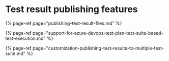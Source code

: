 # Test result publishing features

{% page-ref page="publishing-test-result-files.md" %}

{% page-ref page="support-for-azure-devops-test-plan-test-suite-based-test-execution.md" %}

{% page-ref page="customization-publishing-test-results-to-multiple-test-suite.md" %}



